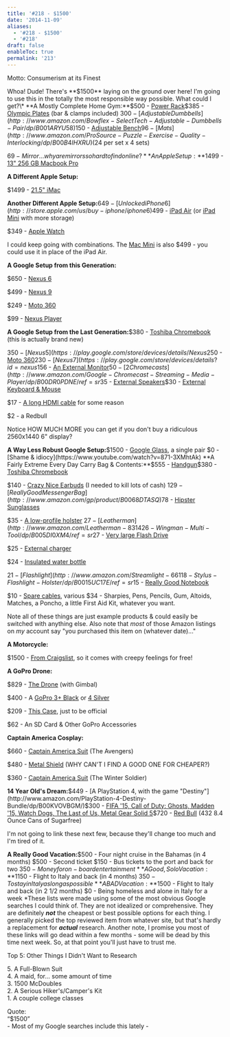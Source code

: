 ```yaml
---
title: '#218 - $1500'
date: '2014-11-09'
aliases:
  - '#218 - $1500'
  - '#218'
draft: false
enableToc: true
permalink: '213'
---
```


Motto: Consumerism at its Finest

  
Whoa! Dude! There's **$1500** laying on the ground over here! I'm going to use this in the totally the most responsible way possible. What could I get?\* **A Mostly Complete Home Gym:**$500 - [Power Rack](http://www.amazon.com/Valor-Athletics-Inc-BD-Power/dp/B002EJC990)$385 - [Olympic Plates](http://www.amazon.com/USA-Sports-Barbell-Olympic-Weight/dp/B000LJL3SI) (bar & clamps included) $300 - [Adjustable Dumbbells](http://www.amazon.com/Bowflex-SelectTech-Adjustable-Dumbbells-Pair/dp/B001ARYU58)$150 - [Adjustable Bench](http://www.amazon.com/Bowflex-SelectTech-Adjustable-Bench-Series/dp/B000BH7CB2)$96 - [Mats](http://www.amazon.com/ProSource-Puzzle-Exercise-Quality-Interlocking/dp/B00B4IHXRU) ($24 per set x 4 sets)

$69 - Mirror... why are mirrors so hard to find online? **An Apple Setup:**$1499 - [13" 256 GB Macbook Pro](http://store.apple.com/us/buy-mac/macbook-pro)

  
**A Different Apple Setup:**

$1499 - [21.5" iMac](http://store.apple.com/us/buy-mac/imac)

**Another Different Apple Setup:**$649 - [Unlocked iPhone 6](http://store.apple.com/us/buy-iphone/iphone6)$499 - [iPad Air](http://store.apple.com/us/ipad) (or [iPad Mini](http://store.apple.com/us/buy-ipad/ipad-mini-3) with more storage)

$349 - [Apple Watch](http://www.apple.com/watch/)

  
I could keep going with combinations. The [Mac Mini](http://www.apple.com/mac-mini/) is also $499 - you could use it in place of the iPad Air. 

  
**A Google Setup from this Generation:**

$650 - [Nexus 6](http://www.google.com/nexus/6/)

$499 - [Nexus 9](http://www.google.com/nexus/9/)

$249 - [Moto 360](https://play.google.com/store/devices/details/Moto%5F360%5FGray%5FLeather?id=motorola%5Fmoto%5F360%5Fleather%5Fgray)

$99 - [Nexus Player](http://www.google.com/nexus/player/)

**A Google Setup from the Last Generation:**$380 - [Toshiba Chromebook](http://www.amazon.com/Toshiba-CB35-B3340-13-3-Inch-Chromebook-2/dp/B00N99FXIS) (this is actually brand new)

$350 - [Nexus 5](https://play.google.com/store/devices/details/Nexus%5F5%5F16GB%5FWhite?id=nexus%5F5%5Fwhite%5F16gb)$250 - [Moto 360](https://play.google.com/store/devices/details/Moto%5F360%5FGray%5FLeather?id=motorola%5Fmoto%5F360%5Fleather%5Fgray)$230 - [Nexus 7](https://play.google.com/store/devices/details?id=nexus%5F7%5F16gb%5F2013)$156 - [An External Monitor](http://www.amazon.com/Asus-VS247H-P-23-6-Inch-Full-HD-LED-Lit/dp/B005BZNDS0/ref=sr%5F1%5F3?s=electronics&ie=UTF8&qid=1413513977&sr=1-3&keywords=External+Monitor)$50 - [2 Chromecasts](http://www.amazon.com/Google-Chromecast-Streaming-Media-Player/dp/B00DR0PDNE/ref=sr%5F1%5F1?s=electronics&ie=UTF8&qid=1413514012&sr=1-1&keywords=chromecast)$35 - [External Speakers](http://www.amazon.com/Logitech-Multimedia-Speakers-Multiple-Devices/dp/B00EZ9XKCM/ref=sr%5F1%5F5?s=pc&ie=UTF8&qid=1413514073&sr=1-5&keywords=computer+speakers)$30 - [External Keyboard & Mouse](http://www.amazon.com/Logitech-Wireless-Combo-Mk520-Keyboard/dp/B003VANO7C/)

$17 - [A long HDMI cable](http://www.amazon.com/AmazonBasics-High-Speed-HDMI-Cable-Supports/dp/B003L1ZYYM) for some reason

$2 - a Redbull

  
Notice HOW MUCH MORE you can get if you don't buy a ridiculous 2560x1440 6" display?

**A Way Less Robust Google Setup:**$1500 - [Google Glass](https://play.google.com/store/devices/details?id=glass%5Fcotton), a single pair $0 - [Shame & idiocy](https://www.youtube.com/watch?v=871-3XMhtAk) **A Fairly Extreme Every Day Carry Bag & Contents:**$555 - [Handgun](http://www.gunbroker.com/Auction/ViewItem.aspx?Item=448114435)$380 - [Toshiba Chromebook](http://www.amazon.com/Toshiba-CB35-B3340-13-3-Inch-Chromebook-2/dp/B00N99FXIS)

$140 - [Crazy Nice Earbuds](http://www.amazon.com/JayBird-BlueBuds-Sport-Bluetooth-Headphones/dp/B00AIRUOI8/ref=sr%5F1%5F1?s=electronics&ie=UTF8&qid=1413519863&sr=1-1&keywords=jaybird+bluebuds+x) (I needed to kill lots of cash) $129 - [Really Good Messenger Bag](http://www.amazon.com/gp/product/B0068DTASQ)$78 - [Hipster Sunglasses](http://www.amazon.com/Ray-Ban-RB2132-Wayfarer-Sunglasses-Rubber/dp/B003KGTDGI/ref=sr%5F1%5F5?s=apparel&ie=UTF8&qid=1413519709&sr=1-5&keywords=sunglasses)

$35 - [A low-profile holster](http://www.amazon.com/For-Glock-17-30sf-Models/dp/B00HQ1NOQI) $27 - [Leatherman](http://www.amazon.com/Leatherman-831426-Wingman-Multi-Tool/dp/B005DI0XM4/ref=sr%5F1%5F1?ie=UTF8&qid=1413519533&sr=8-1&keywords=leatherman)$27 - [Very large Flash Drive](http://www.amazon.com/Kingston-Digital-8GB-DataTraveler-Drive/dp/B004TS1J18/ref=sr%5F1%5F5?s=pc&ie=UTF8&qid=1413519468&sr=1-5&keywords=flash+drive)

$25 - [External charger](http://www.amazon.com/10000mAh-Dual-Port-Compact-External-Portable/dp/B009USAJCC/ref=sr%5F1%5F1?ie=UTF8&qid=1413519363&sr=8-1&keywords=external+charger)

$24 - [Insulated water bottle](http://www.amazon.com/Hydro-Flask-Insulated-Stainless-Standard/dp/B003WU9VKK/ref=sr%5F1%5F7?ie=UTF8&qid=1413519599&sr=8-7&keywords=insulated+water+bottle)

$21 - [Flashlight](http://www.amazon.com/Streamlight-66118-Stylus-Flashlight-Holster/dp/B0015UC17E/ref=sr%5F1%5F16?ie=UTF8&qid=1413519564&sr=8-16&keywords=penlight)$15 - [Really Good Notebook](http://www.amazon.com/Moleskine-Classic-Notebook-Large-Notebooks/dp/8883701127/ref=sr%5F1%5F1?ie=UTF8&qid=1413520159&sr=8-1&keywords=moleskine)

$10 - [Spare cables](http://www.amazon.com/StarTech-com-Inch-Micro-USB-Cable/dp/B003YKX6WM/ref=sr%5F1%5F1?s=electronics&ie=UTF8&qid=1413519951&sr=1-1&keywords=short+usb+cable), various $34 - Sharpies, Pens, Pencils, Gum, Altoids, Matches, a Poncho, a little First Aid Kit, whatever you want. 

Note all of these things are just example products & could easily be switched with anything else. Also note that _most_ of those Amazon listings on _my_ account say "you purchased this item on (whatever date)..."  

  
**A Motorcycle:**

$1500 - [From Craigslist](https://kansascity.craigslist.org/mcd/4688012318.html), so it comes with creepy feelings for free!

  
**A GoPro Drone:**

$829 - [The Drone](http://www.amazon.com/DJI-Quadcopter-actioncams-Tightening-Propellers/dp/B00ED8IYIA/ref=sr%5F1%5F2?ie=UTF8&qid=1413520588&sr=8-2&keywords=gopro+quadcopter) (with Gimbal)

$400 - A [GoPro 3+ Black](http://www.amazon.com/GoPro-CHDHX-302-HERO3-Black-Edition/dp/B00F3F0GLU/ref=sr%5F1%5F1?s=electronics&ie=UTF8&qid=1413521299&sr=1-1&keywords=gopro+hero+3%2B+black) or [4 Silver](http://www.amazon.com/GoPro-CHDHY-401-HERO4-SILVER/dp/B00NIYJF6U/ref=sr%5F1%5F2?s=electronics&ie=UTF8&qid=1413521276&sr=1-2&keywords=gopro)

$209 - [This Case](http://www.amazon.com/Professional-Cases-Phantom-GoPro-Accessories/dp/B00I8UCVZQ/ref=sr%5F1%5F1?s=electronics&ie=UTF8&qid=1413521173&sr=1-1&keywords=DJI+Phantom+2+case), just to be official

$62 - An SD Card & Other GoPro Accessories

  
**Captain America Cosplay:**

$660 - [Captain America Suit](http://www.ebay.com/itm/UD-REPLICAS-Captain-America-First-Avenger-Leather-Motorocycle-Jacket-XS-IN-STOCK-/191135833663?pt=US%5FComic%5FBooks&hash=item2c80955e3f) (The Avengers)

$480 - [Metal Shield](http://www.ebay.com/itm/Captain-America-Metal-Spun-Carbon-Fibre-Prop-Replica-Deluxe-Shield-Set-Harness-/161449098496) (WHY CAN'T I FIND A GOOD ONE FOR CHEAPER?)

$360 - [Captain America Suit](http://www.ebay.com/itm/Captain-America-Navy-Chrish-Evan-winter-soldier-full-Leather-Suit-with-CE-armors-/251664864015?pt=US%5FCSA%5FMC%5FOuterwear&hash=item3a9865130f) (The Winter Soldier)

**14 Year Old's Dream:**$449 - [A PlayStation 4, with the game "Destiny"](http://www.amazon.com/PlayStation-4-Destiny-Bundle/dp/B00KVOVBGM/)$300 - [FIFA '15, Call of Duty: Ghosts, Madden '15, Watch Dogs, The Last of Us, Metal Gear Solid 5](http://www.amazon.com/b/?node=6427831011)$720 - [Red Bull](http://www.amazon.com/Red-Bull-Sugarfree-8-4-Ounce-Cans/dp/B000MTM0WK/ref=sr%5F1%5F1?ie=UTF8&qid=1413515418&sr=8-1&keywords=red+bull+bulk) (432 8.4 Ounce Cans of Sugarfree) 

I'm not going to link these next few, because they'll change too much and I'm tired of it.  

**A Really Good Vacation:**$500 - Four night cruise in the Bahamas (in 4 months) $500 - Second ticket $150 - Bus tickets to the port and back for two $350 - Money for on-board entertainment **A Good, Solo Vacation:**$1150 - Flight to Italy and back (in 4 months) $350 - To stay in Italy as long as possible **A BAD Vacation:**$1500 - Flight to Italy and back (in 2 1/2 months) $0 - Being homeless and alone in Italy for a week \*These lists were made using some of the most obvious Google searches I could think of. They are not idealized or comprehensive. They are definitely **_not_** the cheapest or best possible options for each thing. I generally picked the top reviewed item from whatever site, but that's hardly a replacement for **_actual_** research. Another note, I promise you most of these links will go dead within a few months - some will be dead by this time next week. So, at that point you'll just have to trust me.

  
Top 5: Other Things I Didn't Want to Research

5\. A Full-Blown Suit  
4\. A maid, for... some amount of time  
3\. 1500 McDoubles  
2\. A Serious Hiker's/Camper's Kit  
1\. A couple college classes  
  
Quote:   
“$1500”  
\- Most of my Google searches include this lately -
